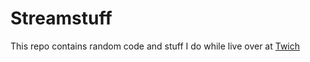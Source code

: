 # Streamstuff

This repo contains random code and stuff I do while live over at [Twich](https://twitch.tv/PetterTech)